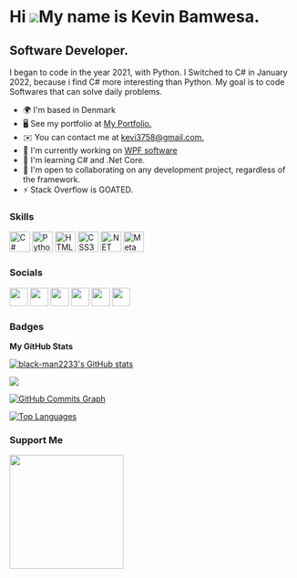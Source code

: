 Hi ![](https://user-images.githubusercontent.com/18350557/176309783-0785949b-9127-417c-8b55-ab5a4333674e.gif)My name is Kevin Bamwesa.
======================================================================================================================================

Software Developer.
-------------------

I began to code in the year 2021, with Python. I Switched to C# in January 2022, because i find C# more interesting than Python. My goal is to code Softwares that can solve daily problems.

* 🌍  I'm based in Denmark
* 🖥️  See my portfolio at [My Portfolio.](https://my-portfolio-five-pink.vercel.app/)
* ✉️  You can contact me at [kevi3758@gmail.com.](mailto:kevi3758@gmail.com.)
* 🚀  I'm currently working on [WPF software](http://github.com/black-man2233/)
* 🧠  I'm learning C# and .Net Core.
* 🤝  I'm open to collaborating on any development project, regardless of the framework.
* ⚡  Stack Overflow is GOATED.

### Skills

<p align="left">
<a href="https://docs.microsoft.com/en-us/dotnet/csharp/" target="_blank" rel="noreferrer"><img src="https://raw.githubusercontent.com/danielcranney/readme-generator/main/public/icons/skills/csharp-colored.svg" width="36" height="36" alt="C#" /></a>
<a href="https://www.python.org/" target="_blank" rel="noreferrer"><img src="https://raw.githubusercontent.com/danielcranney/readme-generator/main/public/icons/skills/python-colored.svg" width="36" height="36" alt="Python" /></a>
<a href="https://developer.mozilla.org/en-US/docs/Glossary/HTML5" target="_blank" rel="noreferrer"><img src="https://raw.githubusercontent.com/danielcranney/readme-generator/main/public/icons/skills/html5-colored.svg" width="36" height="36" alt="HTML5" /></a>
<a href="https://www.w3.org/TR/CSS/#css" target="_blank" rel="noreferrer"><img src="https://raw.githubusercontent.com/danielcranney/readme-generator/main/public/icons/skills/css3-colored.svg" width="36" height="36" alt="CSS3" /></a>
<a href="https://dotnet.microsoft.com/en-us/" target="_blank" rel="noreferrer"><img src="https://raw.githubusercontent.com/danielcranney/readme-generator/main/public/icons/skills/dot-net-colored.svg" width="36" height="36" alt=".NET" /></a>
<a href="https://metamask.io/" target="_blank" rel="noreferrer"><img src="https://raw.githubusercontent.com/danielcranney/readme-generator/main/public/icons/skills/metamask-colored.svg" width="36" height="36" alt="MetaMask" /></a>
</p>

### Socials

<p align="left"> <a href="https://www.dev.to/blackman2233" target="_blank" rel="noreferrer"><img src="https://raw.githubusercontent.com/danielcranney/readme-generator/main/public/icons/socials/devdotto.svg" width="32" height="32" /></a> <a href="https://discord.com/users/Simp-Lord#9440" target="_blank" rel="noreferrer"><img src="https://raw.githubusercontent.com/danielcranney/readme-generator/main/public/icons/socials/discord.svg" width="32" height="32" /></a> <a href="https://www.facebook.com/kevin.bamwesablckmn.5" target="_blank" rel="noreferrer"><img src="https://raw.githubusercontent.com/danielcranney/readme-generator/main/public/icons/socials/facebook.svg" width="32" height="32" /></a> <a href="https://www.github.com/black-man2233" target="_blank" rel="noreferrer"><img src="https://raw.githubusercontent.com/danielcranney/readme-generator/main/public/icons/socials/github.svg" width="32" height="32" /></a> <a href="http://www.instagram.com/simplord003" target="_blank" rel="noreferrer"><img src="https://raw.githubusercontent.com/danielcranney/readme-generator/main/public/icons/socials/instagram.svg" width="32" height="32" /></a> <a href="https://www.linkedin.com/in/kevin-bamwesa-5b7546188/" target="_blank" rel="noreferrer"><img src="https://raw.githubusercontent.com/danielcranney/readme-generator/main/public/icons/socials/linkedin.svg" width="32" height="32" /></a></p>

### Badges

<b>My GitHub Stats</b>

<a href="http://www.github.com/black-man2233"><img src="https://github-readme-stats.vercel.app/api?username=black-man2233&show_icons=true&hide=&count_private=true&title_color=a855f7&text_color=ffffff&icon_color=a855f7&bg_color=312e81&hide_border=true&show_icons=true" alt="black-man2233's GitHub stats" /></a>

<a href="http://www.github.com/black-man2233"><img src="https://github-readme-streak-stats.herokuapp.com/?user=black-man2233&stroke=ffffff&background=312e81&ring=a855f7&fire=a855f7&currStreakNum=ffffff&currStreakLabel=a855f7&sideNums=ffffff&sideLabels=ffffff&dates=ffffff&hide_border=true" /></a>

<a href="http://www.github.com/black-man2233"><img src="https://activity-graph.herokuapp.com/graph?username=black-man2233&bg_color=312e81&color=ffffff&line=a855f7&point=ffffff&area_color=312e81&area=true&hide_border=true&custom_title=GitHub%20Commits%20Graph" alt="GitHub Commits Graph" /></a>

<a href="https://github.com/black-man2233" align="left"><img src="https://github-readme-stats.vercel.app/api/top-langs/?username=black-man2233&langs_count=10&title_color=a855f7&text_color=ffffff&icon_color=a855f7&bg_color=312e81&hide_border=true&locale=en&custom_title=Top%20%Languages" alt="Top Languages" /></a>

### Support Me

<a href="https://www.buymeacoffee.com/simplord03"><img src="https://cdn.buymeacoffee.com/buttons/v2/default-yellow.png" width="200" /></a>
